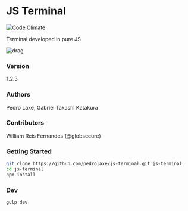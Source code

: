 # JS Terminal

[![Code Climate](https://codeclimate.com/github/pedrolaxe/js-terminal/badges/gpa.svg)](https://codeclimate.com/github/pedrolaxe/js-terminal)

Terminal developed in pure JS

![drag]

### Version
1.2.3

### Authors
Pedro Laxe, Gabriel Takashi Katakura

### Contributors
William Reis Fernandes (@globsecure)

### Getting Started
```bash
git clone https://github.com/pedrolaxe/js-terminal.git js-terminal
cd js-terminal
npm install
```


### Dev
```bash
gulp dev
```

[drag]: https://raw.githubusercontent.com/pedrolaxe/js-terminal/master/content/index.jpg
